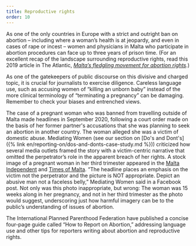 ```yaml
---
title: Reproductive rights
order: 10
---
```


As one of the only countries in Europe with a strict and outright ban on abortion – including where a woman’s health is at jeopardy, and even in cases of rape or incest – women and physicians in Malta who participate in abortion procedures can face up to three years of prison time. (For an excellent recap of the landscape surrounding reproductive rights, read this 2019 article in The Atlantic, [*Malta’s fledgling movement for abortion rights*](https://www.theatlantic.com/international/archive/2019/07/maltas-abortion-rights/593845/).)

As one of the gatekeepers of public discourse on this divisive and charged topic, it is crucial for journalists to exercise diligence. Careless language use, such as accusing women of “killing an unborn baby” instead of the more clinical terminology of “terminating a pregnancy” can be damaging. Remember to check your biases and entrenched views. 

The case of a pregnant woman who was banned from travelling outside of Malta made headlines in September 2020, following a court order made on the basis of her former partner's accusations that she was planning to seek an abortion in another country. The woman alleged she was a victim of domestic abuse. Mediating Women (see our section on [Do's and Dont's]({% link en/reporting-on/dos-and-donts-case-study.md %})) criticized how several media outlets framed the story with a victim-centric narrative that omitted the perpetrator’s role in the apparent breach of her rights. A stock image of a pregnant woman in her third trimester appeared in the [Malta Independent](https://www.facebook.com/MediatingWomen/photos/a.217369612965916/371322094237333/) and [Times of Malta](https://timesofmalta.com/articles/view/abuse-victim-issued-travel-ban-as-partner-claims-she-wants-abortion.819991). “The headline places an emphasis on the victim not the perpetrator and the picture is NOT appropriate. Depict an abusive man not a faceless belly,” Mediating Women said in a Facebook post. Not only was this photo inappropriate, but wrong: The woman was 15 weeks along in her pregnancy, and not in her third trimester as the photo would suggest, underscoring just how harmful imagery can be to the public’s understanding of issues of abortion. 

The International Planned Parenthood Federation have published a concise four-page guide called “How to Report on Abortion,” addressing language use and other tips for reporters writing about abortion and reproductive rights.
